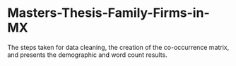 # Masters-Thesis-Family-Firms-in-MX
The steps taken for data cleaning, the creation of the co-occurrence matrix, and presents the demographic and word count results.
